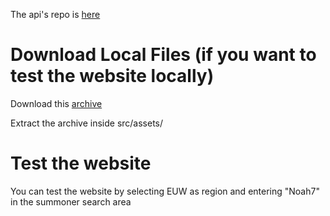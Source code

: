 The api's repo is [here](https://github.com/Miouss/lol-mood-api)

# Download Local Files (if you want to test the website locally)

Download this [archive](https://mega.nz/file/tJ03TKhT#XFANC43eDDB9UWN9xXCg577KoTB6a4FKpohLz3H_SOs)

Extract the archive inside src/assets/

# Test the website

You can test the website by selecting EUW as region and entering "Noah7" in the summoner search area

